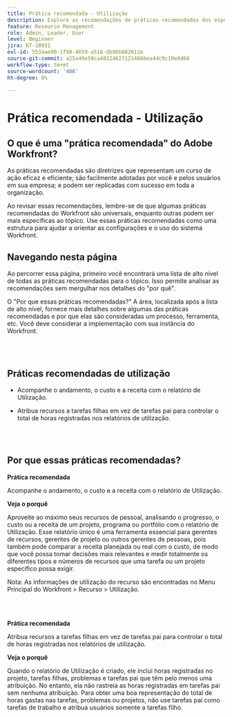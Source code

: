 ```yaml
---
title: Prática recomendada - Utilização
description: Explore as recomendações de práticas recomendadas dos especialistas da Adobe Workfront sobre como configurar, gerenciar e usar o relatório de Utilização.
feature: Resource Management
role: Admin, Leader, User
level: Beginner
jira: KT-10931
exl-id: 553aae90-1f98-4659-a516-db96b682012e
source-git-commit: a25a49e59ca483246271214886ea4dc9c10e8d66
workflow-type: tm+mt
source-wordcount: '408'
ht-degree: 0%

---
```


# Prática recomendada - Utilização

## O que é uma &quot;prática recomendada&quot; do Adobe Workfront?

As práticas recomendadas são diretrizes que representam um curso de ação eficaz e eficiente; são facilmente adotadas por você e pelos usuários em sua empresa; e podem ser replicadas com sucesso em toda a organização.

Ao revisar essas recomendações, lembre-se de que algumas práticas recomendadas do Workfront são universais, enquanto outras podem ser mais específicas ao tópico. Use essas práticas recomendadas como uma estrutura para ajudar a orientar as configurações e o uso do sistema Workfront.

## Navegando nesta página

Ao percorrer essa página, primeiro você encontrará uma lista de alto nível de todas as práticas recomendadas para o tópico. Isso permite analisar as recomendações sem mergulhar nos detalhes do &quot;por quê&quot;.

O &quot;Por que essas práticas recomendadas?&quot; A área, localizada após a lista de alto nível, fornece mais detalhes sobre algumas das práticas recomendadas e por que elas são consideradas um processo, ferramenta, etc. Você deve considerar a implementação com sua instância do Workfront.

</br>
</br>

## Práticas recomendadas de utilização

* Acompanhe o andamento, o custo e a receita com o relatório de Utilização.

* Atribua recursos a tarefas filhas em vez de tarefas pai para controlar o total de horas registradas nos relatórios de utilização.

</br>
</br>

## Por que essas práticas recomendadas?

**Prática recomendada**

Acompanhe o andamento, o custo e a receita com o relatório de Utilização.



**Veja o porquê**

Aproveite ao máximo seus recursos de pessoal, analisando o progresso, o custo ou a receita de um projeto, programa ou portfólio com o relatório de Utilização. Esse relatório único é uma ferramenta essencial para gerentes de recursos, gerentes de projeto ou outros gerentes de pessoas, pois também pode comparar a receita planejada ou real com o custo, de modo que você possa tomar decisões mais relevantes e medir totalmente os diferentes tipos e números de recursos que uma tarefa ou um projeto específico possa exigir.



Nota: As informações de utilização do recurso são encontradas no Menu Principal do Workfront > Recurso > Utilização.

</br>
</br>

**Prática recomendada**

Atribua recursos a tarefas filhas em vez de tarefas pai para controlar o total de horas registradas nos relatórios de utilização.



**Veja o porquê**

Quando o relatório de Utilização é criado, ele inclui horas registradas no projeto, tarefas filhas, problemas e tarefas pai que têm pelo menos uma atribuição. No entanto, ela não rastreia as horas registradas em tarefas pai sem nenhuma atribuição. Para obter uma boa representação do total de horas gastas nas tarefas, problemas ou projetos, não use tarefas pai como tarefas de trabalho e atribua usuários somente a tarefas filho.
